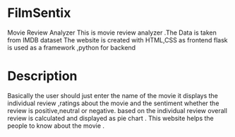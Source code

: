 # FilmSentix
Movie Review Analyzer
This is movie review analyzer .The Data is taken from IMDB dataset
The website is created with HTML,CSS as frontend
flask is used as a framework ,python for backend
# Description
Basically the user should  just enter the name of the movie it displays the individual review ,ratings about the movie and the sentiment whether the review is positive,neutral or negative. based on the individual review overall review is calculated and displayed as pie chart .
This website helps the people to know about the movie .
